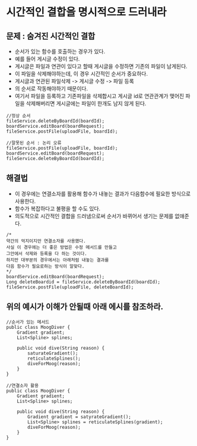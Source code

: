 # 시간적인 결합을 명시적으로 드러내라

## 문제 : 숨겨진 시간적인 결합
* 순서가 있는 함수를 호출하는 경우가 있다.
* 예를 들어 게시글 수정이 있다.
* 게시글은 파일과 연관이 있다고 할때 게시글을 수정하면 기존의 파일이 남게된다.
* 이 파일을 삭제해야하는데, 이 경우 시간적인 순서가 중요하다.
* 게시글과 연관된 파일삭제 -> 게시글 수정 -> 파일 등록
* 의 순서로 작동해야하기 때문이다.
* 여기서 파일을 등록하고 기존파일을 삭제합시고 게시글 id로 연관관계가 맺어진 파일을 삭제해버리면 게시글에는 파일이 한개도 남지 않게 된다.
```
//정상 순서
fileService.deleteByBoardId(boardId);
boardService.editBoard(boardRequest);
fileService.postFile(uploadFile, boardId);

//잘못된 순서 : 논리 오류
fileService.postFile(uploadFile, boardId);
boardService.editBoard(boardRequest);
fileService.deleteByBoardId(boardId);
```

## 해결법
* 이 경우에는 연결소자를 활용해 함수가 내놓는 결과가 다음함수에
필요한 방식으로 사용한다.
* 함수가 복잡하다고 불평을 할 수도 있다.
* 의도적으로 시간적인 결합을 드러냄으로써 순서가 바뀌어서 생기는 문제를 없애준다.
```
/*
약간의 억지이지만 연결소자를 사용했다.
사실 이 경우에는 더 좋은 방법은 수정 메서드를 만들고 
그안에서 삭제와 등록을 다 하는 것이다.
하지만 대부분의 경우에서는 아래처럼 내놓는 결과를 
다음 함수가 필요로하는 방식이 알맞다.
*/
boardService.editBoard(boardRequest);
Long deleteBoardid = fileService.deleteByBoardId(boardId);
fileService.postFile(uploadFile, deleteBoardId);
```

## 위의 예시가 이해가 안될때 아래 에시를 참조하라.
```
//순서가 있는 메서드
public class MoogDiver {
    Gradient gradient;
    List<Spline> splines;

    public void dive(String reason) {
        saturateGradient();
        reticulateSplines();
        diveForMoog(reason);
    }
}

//연결소자 활용
public class MoogDiver {
    Gradient gradient;
    List<Spline> splines;

    public void dive(String reason) {
        Gradient gradient = satyrateGradient();
        List<Spline> splines = reticulateSplines(gradient);
        diveForMoog(reason);
    }
}
```
